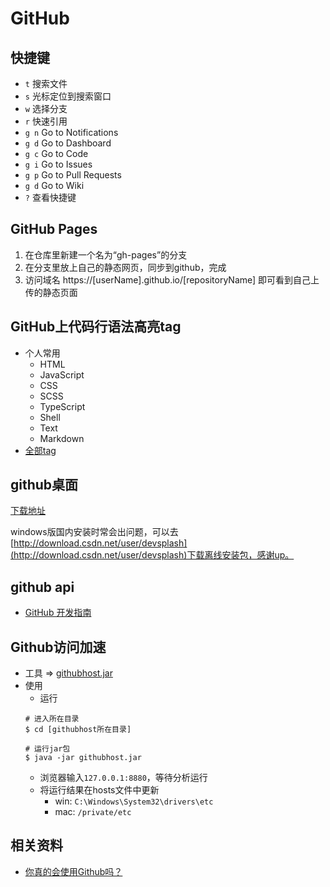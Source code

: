 # GitHub

##  快捷键
* `t` 搜索文件
* `s` 光标定位到搜索窗口
* `w` 选择分支
* `r` 快速引用
* `g n` Go to Notifications
* `g d` Go to Dashboard
* `g c` Go to Code
* `g i` Go to Issues
* `g p` Go to Pull Requests
* `g d` Go to Wiki
* `?` 查看快捷键

## GitHub Pages
1. 在仓库里新建一个名为“gh-pages”的分支
2. 在分支里放上自己的静态网页，同步到github，完成
3. 访问域名 https://\[userName\].github.io/\[repositoryName\] 即可看到自己上传的静态页面

## GitHub上代码行语法高亮tag
* 个人常用
    * HTML
    * JavaScript
    * CSS
    * SCSS
    * TypeScript
    * Shell
    * Text
    * Markdown
* [全部tag](https://github.com/github/linguist/blob/master/lib/linguist/languages.yml)

## github桌面
[下载地址](https://desktop.github.com/)

windows版国内安装时常会出问题，可以去[http://download.csdn.net/user/devsplash](http://download.csdn.net/user/devsplash)下载离线安装包，感谢up。

## github api
* [GitHub 开发指南](http://wiki.jikexueyuan.com/project/github-developer-guides/)

## Github访问加速
* 工具 => [githubhost.jar](./githubhost.jar)
* 使用
  * 运行
  ```shell
  # 进入所在目录
  $ cd [githubhost所在目录]
  
  # 运行jar包
  $ java -jar githubhost.jar
  ```
  * 浏览器输入`127.0.0.1:8880`，等待分析运行
  * 将运行结果在hosts文件中更新
    * win: `C:\Windows\System32\drivers\etc`
    * mac: `/private/etc`

## 相关资料
* [你真的会使用Github吗？](https://segmentfault.com/a/1190000008867338)
